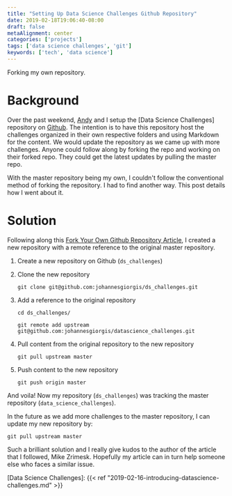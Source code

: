 ```yaml
---
title: "Setting Up Data Science Challenges Github Repository"
date: 2019-02-18T19:06:40-08:00
draft: false
metaAlignment: center
categories: ['projects']
tags: ['data science challenges', 'git']
keywords: ['tech', 'data science']
---
```


Forking my own repository.

<!--more-->

# Background 

Over the past weekend, [Andy] and I setup the [Data Science Challenges] repository on [Github]. The intention is to have this repository host the challenges organized in their own respective folders and using Markdown for the content. We would update the repository as we came up with more challenges. Anyone could follow along by forking the repo and working on their forked repo. They could get the latest updates by pulling the master repo.

With the master repository being my own, I couldn't follow the conventional method of forking the repository. I had to find another way. This post details how I went about it.

# Solution

Following along this [Fork Your Own Github Repository Article], I created a new repository with a remote reference to the original master repository. 

1. Create a new repository on Github (`ds_challenges`)

2. Clone the new repository

	`git clone git@github.com:johannesgiorgis/ds_challenges.git`

3. Add a reference to the original repository

	```
	cd ds_challenges/

	git remote add upstream git@github.com:johannesgiorgis/datascience_challenges.git
	```

4. Pull content from the original repository to the new repository

	`git pull upstream master`

5. Push content to the new repository

	`git push origin master`

And voila! Now my repository (`ds_challenges`) was tracking the master repository (`data_science_challenges`).

In the future as we add more challenges to the master repository, I can update my new repository by:

`git pull upstream master`

Such a brilliant solution and I really give kudos to the author of the article that I followed, Mike Zrimesk. Hopefully my article can in turn help someone else who faces a similar issue.

[//]: # (References)

[Github]: https://github.com/johannesgiorgis/datascience_challenges
[Andy]: https://github.com/redpanda-ai
[Fork Your own Github Repository Article]: https://medium.com/@mikezrimsek/fork-your-own-github-repository-19ad4582b50a

[Data Science Challenges]: {{< ref "2019-02-16-introducing-datascience-challenges.md" >}}